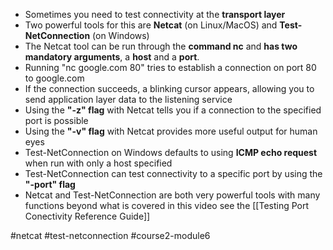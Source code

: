 -   Sometimes you need to test connectivity at the **transport layer**
-   Two powerful tools for this are **Netcat** (on Linux/MacOS) and **Test-NetConnection** (on Windows)
-  The Netcat tool can be run through the **command nc** and **has two mandatory arguments**, a **host** and a **port**.
-   Running "nc google.com 80" tries to establish a connection on port 80 to google.com
-   If the connection succeeds, a blinking cursor appears, allowing you to send application layer data to the listening service
-   Using the **"-z" flag** with Netcat tells you if a connection to the specified port is possible
-   Using the **"-v" flag** with Netcat provides more useful output for human eyes
-   Test-NetConnection on Windows defaults to using **ICMP echo request** when run with only a host specified
-   Test-NetConnection can test connectivity to a specific port by using the **"-port" flag**
-   Netcat and Test-NetConnection are both very powerful tools with many functions beyond what is covered in this video see the [[Testing Port Conectivity Reference Guide]]

#netcat #test-netconnection #course2-module6 